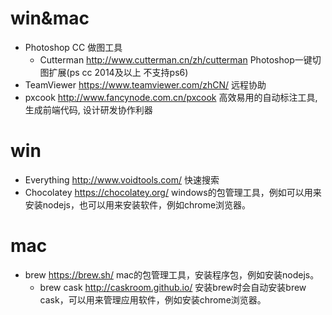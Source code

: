 # win&mac
* Photoshop CC 做图工具
    - Cutterman http://www.cutterman.cn/zh/cutterman Photoshop一键切图扩展(ps cc 2014及以上 不支持ps6)
* TeamViewer https://www.teamviewer.com/zhCN/ 远程协助
* pxcook http://www.fancynode.com.cn/pxcook 高效易用的自动标注工具, 生成前端代码, 设计研发协作利器

# win
* Everything http://www.voidtools.com/ 快速搜索
* Chocolatey https://chocolatey.org/ windows的包管理工具，例如可以用来安装nodejs，也可以用来安装软件，例如chrome浏览器。

# mac
* brew https://brew.sh/ mac的包管理工具，安装程序包，例如安装nodejs。
    - brew cask http://caskroom.github.io/ 安装brew时会自动安装brew cask，可以用来管理应用软件，例如安装chrome浏览器。
